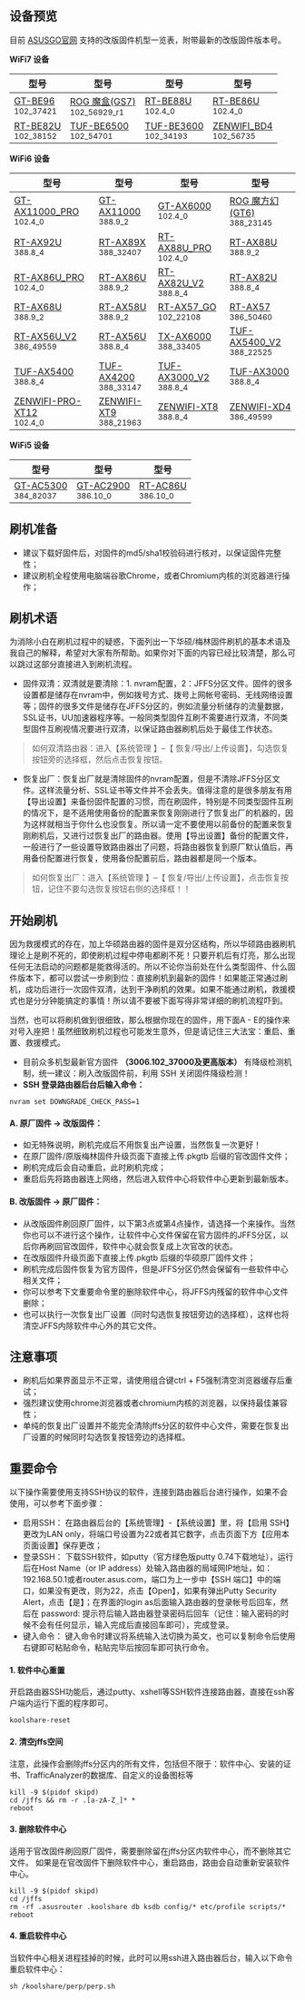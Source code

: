 ## 设备预览

目前 [ASUSGO官网](https://www.asusgo.com/firmware) 支持的改版固件机型一览表，附带最新的改版固件版本号。

**WiFi7 设备**

| 型号 | 型号 | 型号 | 型号 |
|------|------|------|------|
| [GT-BE96](https://www.asusgo.com/firmware/download?devicename=gt-be96&firmware=asus_official)<br><small>102_37421</small> | [ROG 魔盒(GS7)](https://www.asusgo.com/firmware/download?devicename=gs7&firmware=asus_official)<br><small>102_56929_r1</small> | [RT-BE88U](https://www.asusgo.com/firmware/download?devicename=rt-be88u&firmware=merlin)<br><small>102.4_0</small> | [RT-BE86U](https://www.asusgo.com/firmware/download?devicename=rt-be86u&firmware=merlin)<br><small>102.4_0</small> |
| [RT-BE82U](https://www.asusgo.com/firmware/download?devicename=rt-be82u&firmware=asus_official)<br><small>102_38152</small> | [TUF-BE6500](https://www.asusgo.com/firmware/download?devicename=tuf-be6500&firmware=asus_official)<br><small>102_54701</small> | [TUF-BE3600](https://www.asusgo.com/firmware/download?devicename=tuf-be3600&firmware=asus_official)<br><small>102_34193</small> | [ZENWIFI_BD4](https://www.asusgo.com/firmware/download?devicename=zenwifi_bd4&firmware=asus_official)<br><small>102_56735</small> |

**WiFi6 设备**

| 型号 | 型号 | 型号 | 型号 |
|------|------|------|------|
| [GT-AX11000_PRO](https://www.asusgo.com/firmware/download?devicename=gt-ax11000_pro&firmware=merlin)<br><small>102.4_0</small> | [GT-AX11000](https://www.asusgo.com/firmware/download?devicename=gt-ax11000&firmware=merlin)<br><small>388.9_2</small> | [GT-AX6000](https://www.asusgo.com/firmware/download?devicename=gt-ax6000&firmware=merlin)<br><small>102.4_0</small> | [ROG 魔方幻(GT6)](https://www.asusgo.com/firmware/download?devicename=gt6&firmware=asus_official)<br><small>388_23145</small> |
| [RT-AX92U](https://www.asusgo.com/firmware/download?devicename=rt-ax92u&firmware=merlin)<br><small>388.8_4</small> | [RT-AX89X](https://www.asusgo.com/firmware/download?devicename=rt-ax89x&firmware=asus_official)<br><small>388_32407</small> | [RT-AX88U_PRO](https://www.asusgo.com/firmware/download?devicename=rt-ax88u_pro&firmware=merlin)<br><small>102.4_0</small> | [RT-AX88U](https://www.asusgo.com/firmware/download?devicename=rt-ax88u&firmware=merlin)<br><small>388.9_2</small> | 
| [RT-AX86U_PRO](https://www.asusgo.com/firmware/download?devicename=rt-ax86u_pro&firmware=merlin)<br><small>102.4_0</small> | [RT-AX86U](https://www.asusgo.com/firmware/download?devicename=rt-ax86u&firmware=merlin)<br><small>388.9_2</small> | [RT-AX82U_V2](https://www.asusgo.com/firmware/download?devicename=rt-ax82u_v2&firmware=merlin)<br><small>388.8_4</small> | [RT-AX82U](https://www.asusgo.com/firmware/download?devicename=rt-ax82u&firmware=merlin)<br><small>388.8_4</small> |
| [RT-AX68U](https://www.asusgo.com/firmware/download?devicename=rt-ax68u&firmware=merlin)<br><small>388.9_2</small> | [RT-AX58U](https://www.asusgo.com/firmware/download?devicename=rt-ax58u&firmware=merlin)<br><small>388.9_2</small> | [RT-AX57_GO](https://www.asusgo.com/firmware/download?devicename=rt-ax57_go&firmware=asus_official)<br><small>102_22108</small> | [RT-AX57](https://www.asusgo.com/firmware/download?devicename=rt-ax57&firmware=asus_official)<br><small>386_50460</small> |
| [RT-AX56U_V2](https://www.asusgo.com/firmware/download?devicename=rt-ax56u_v2&firmware=asus_official)<br><small>386_49559</small> | [RT-AX56U](https://www.asusgo.com/firmware/download?devicename=rt-ax56u&firmware=merlin)<br><small>388.8_4</small> | [TX-AX6000](https://www.asusgo.com/firmware/download?devicename=tx-ax6000&firmware=asus_official)<br><small>388_33405</small> | [TUF-AX5400_V2](https://www.asusgo.com/firmware/download?devicename=tuf-ax5400_v2&firmware=asus_official)<br><small>388_22525</small> |
| [TUF-AX5400](https://www.asusgo.com/firmware/download?devicename=tuf-ax5400&firmware=merlin)<br><small>388.8_4</small> | [TUF-AX4200](https://www.asusgo.com/firmware/download?devicename=tuf-ax4200&firmware=asus_official)<br><small>388_33147</small> | [TUF-AX3000_V2](https://www.asusgo.com/firmware/download?devicename=tuf-ax3000_v2&firmware=merlin)<br><small>388.8_4</small> | [TUF-AX3000](https://www.asusgo.com/firmware/download?devicename=tuf-ax3000&firmware=merlin)<br><small>388.8_4</small> |
| [ZENWIFI-PRO-XT12](https://www.asusgo.com/firmware/download?devicename=zenwifi-pro-xt12&firmware=merlin)<br><small>102.4_0</small> | [ZENWIFI-XT9](https://www.asusgo.com/firmware/download?devicename=zenwifi-xt9&firmware=asus_official)<br><small>388_21963</small> | [ZENWIFI-XT8](https://www.asusgo.com/firmware/download?devicename=zenwifi-xt8&firmware=merlin)<br><small>388.8_4</small> | [ZENWIFI-XD4](https://www.asusgo.com/firmware/download?devicename=zenwifi-xd4&firmware=asus_official)<br><small>386_49599</small> | 


**WiFi5 设备**

| 型号 | 型号 | 型号 |
|------|------|------|
| [GT-AC5300](https://www.asusgo.com/firmware/download?devicename=gt-ac5300&firmware=asus_official)<br><small>384_82037</small> | [GT-AC2900](https://www.asusgo.com/firmware/download?devicename=gt-ac2900&firmware=merlin)<br><small>386.10_0</small> | [RT-AC86U](https://www.asusgo.com/firmware/download?devicename=rt-ac86u&firmware=merlin)<br><small>386.10_0</small> |




## 刷机准备
* 建议下载好固件后，对固件的md5/sha1校验码进行核对，以保证固件完整性；
* 建议刷机全程使用电脑端谷歌Chrome，或者Chromium内核的浏览器进行操作；

## 刷机术语
为消除小白在刷机过程中的疑惑，下面列出一下华硕/梅林固件刷机的基本术语及我自己的解释，希望对大家有所帮助。如果你对下面的内容已经比较清楚，那么可以跳过这部分直接进入到刷机流程。

* 固件双清：双清就是要清除：1. nvram配置，2：JFFS分区文件。固件的很多设置都是储存在nvram中，例如拨号方式、拨号上网帐号密码、无线网络设置等；固件的很多文件是储存在JFFS分区的，例如流量分析储存的流量数据，SSL证书，UU加速器程序等。一般同类型固件互刷不需要进行双清，不同类型固件互刷视情况要进行双清，以保证路由器刷机后处于最佳工作状态。
>如何双清路由器：进入【系统管理 】–【 恢复/导出/上传设置】，勾选恢复按钮旁的选择框，然后点击恢复按钮。
* 恢复出厂：恢复出厂就是清除固件的nvram配置，但是不清除JFFS分区文件。这样流量分析、SSL证书等文件并不会丢失。值得注意的是很多朋友有用【导出设置】来备份固件配置的习惯，而在刷固件，特别是不同类型固件互刷的情况下，是不适用使用备份的配置来恢复刚刚进行了恢复出厂的机器的，因为这样就相当于你什么也没恢复。所以请一定不要使用以前备份的配置来恢复刚刷机后，又进行过恢复出厂的路由器。使用【导出设置】备份的配置文件，一般进行了一些设置导致路由器出了问题，将路由器恢复到原厂默认值后，再用备份配置进行恢复，使用备份配置前后，路由器都是同一个版本。
>如何恢复出厂：进入【系统管理 】–【 恢复/导出/上传设置】，点击恢复按钮，记住不要勾选恢复按钮右侧的选择框！！

## 开始刷机
因为救援模式的存在，加上华硕路由器的固件是双分区结构，所以华硕路由器刷机理论上是刷不死的，即使刷机过程中停电都刷不死！只要开机后有灯亮，那么出现任何无法启动的问题都是能救得活的。所以不论你当前处在什么类型固件、什么固件版本下，都可以尝试一步刷到位：直接刷机到最新的固件！如果能正常通过刷机，成功后进行一次固件双清，达到干净刷机的效果。如果不能通过刷机，救援模式也是分分钟能搞定的事情！所以请不要被下面写得非常详细的刷机流程吓到。

当然，也可以将刷机做到很细致，那么根据你现在的固件，用下面A - E的操作来对号入座把！虽然细致刷机过程也可能发生意外，但是请记住三大法宝：重启、重置、救援模式。

* 目前众多机型最新官方固件 **（3006.102_37000及更高版本）** 有降级检测机制，统一建议：刷入改版固件前，利用 SSH 关闭固件降级检测！
* **SSH 登录路由器后台后输入命令：**
```
nvram set DOWNGRADE_CHECK_PASS=1
```

#### A. 原厂固件 → 改版固件：
* 如无特殊说明，刷机完成后不用恢复出产设置，当然恢复一次更好！
* 在原厂固件/原版梅林固件升级页面下直接上传.pkgtb 后缀的官改固件文件；
* 刷机完成后会自动重启，此时刷机完成；
* 重启后先将路由器连上网络，然后进入软件中心将软件中心更新到最新版本。

#### B. 改版固件 → 原厂固件：
* 从改版固件刷回原厂固件，以下第3点或第4点操作，请选择一个来操作。当然你也可以不进行这个操作，让软件中心文件保留在官方固件的JFFS分区，以后你再刷回官改固件，软件中心就会恢复成上次官改的状态。
* 在改版固件升级页面下直接上传.pkgtb 后缀的华硕原厂固件文件；
* 刷机完成后固件恢复为官方固件，但是JFFS分区仍然会保留有一些软件中心相关文件；
* 你可以参考下文重要命令里的删除软件中心，将JFFS内残留的软件中心文件删除；
* 也可以执行一次恢复出厂设置（同时勾选恢复按钮旁边的选择框），这样也将清空JFFS内除软件中心外的其它文件。

## 注意事项
* 刷机后如果界面显示不正常，请使用组合键ctrl + F5强制清空浏览器缓存后重试；
* 强烈建议使用chrome浏览器或者chromium内核的浏览器，以保持最佳兼容性；
* 单纯的恢复出厂设置并不能完全清除jffs分区的软件中心文件，需要在恢复出厂设置的时候同时勾选恢复按钮旁边的选择框。

## 重要命令
以下操作需要使用支持SSH协议的软件，连接到路由器后台进行操作，如果不会使用，可以参考下面步骤：

* 启用SSH： 在路由器后台的【系统管理】-【系统设置】里，将【启用 SSH】更改为LAN only，将端口号设置为22或者其它数字，点击页面下方【应用本页面设置】保存更改；
* 登录SSH： 下载SSH软件，如putty（官方绿色版putty 0.74下载地址），运行后在Host Name（or IP address）处输入路由器的局域网IP地址，如：192.168.50.1或者router.asus.com，端口为上一步中【SSH 端口】中的端口，如果没有更改，则为22，点击【Open】，如果有弹出Putty Security Alert，点击【是】；在界面的login as后面输入路由器的登录帐号后回车，然后在 password: 提示符后输入路由器登录密码后回车（记住：输入密码的时候不会有任何显示，输入完成后直接回车即可），完成登录。
* 键入命令： 键入命令时建议将系统输入法切换为英文，也可以复制命令后使用右键即可粘贴命令，粘贴完毕后按回车即可执行命令。

#### 1. 软件中心重置
开启路由器SSH功能后，通过putty、xshell等SSH软件连接路由器，直接在ssh客户端内运行下面的程序即可。
```
koolshare-reset
```

#### 2. 清空jffs空间
注意，此操作会删除jffs分区内的所有文件，包括但不限于：软件中心、安装的证书、TrafficAnalyzer的数据库、自定义的设备图标等
```
kill -9 $(pidof skipd)
cd /jffs && rm -r .[a-zA-Z_]* *
reboot
```

#### 3. 删除软件中心
适用于官改固件刷回原厂固件，需要删除留在jffs分区内软件中心，而不删除其它文件。
如果是在官改固件下删除软件中心，重启路由，路由会自动重新安装软件中心。
```
kill -9 $(pidof skipd)
cd /jffs
rm -rf .asusrouter .koolshare db ksdb config/* etc/profile scripts/*
reboot
```

#### 4. 重启软件中心
当软件中心相关进程挂掉的时候，此时可以用ssh进入路由器后台，输入以下命令重启软件中心：
```
sh /koolshare/perp/perp.sh
```
